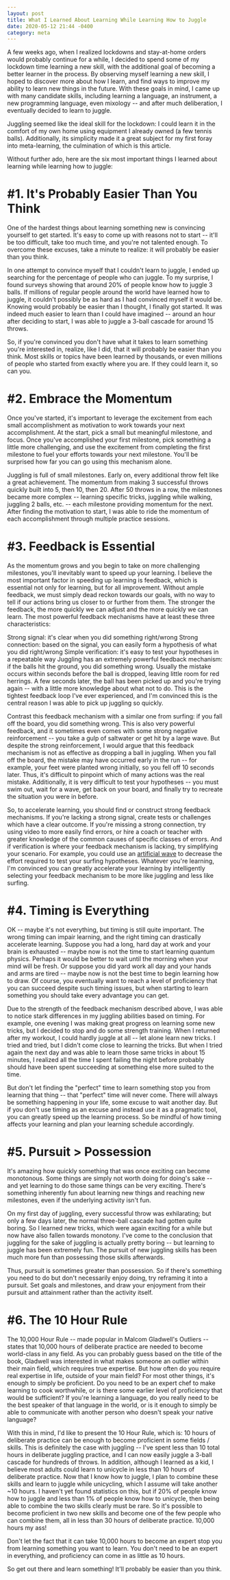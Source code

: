 ```yaml
---
layout: post
title: What I Learned About Learning While Learning How to Juggle
date: 2020-05-12 21:44 -0400
category: meta
---
```


A few weeks ago, when I realized lockdowns and stay-at-home orders would probably continue for a while, I decided to spend some of my lockdown time learning a new skill, with the additional goal of becoming a better learner in the process. By observing myself learning a new skill, I hoped to discover more about how I learn, and find ways to improve my ability to learn new things in the future. With these goals in mind, I came up with many candidate skills, including learning a language, an instrument, a new programming language, even mixology -- and after much deliberation, I eventually decided to learn to juggle.

Juggling seemed like the ideal skill for the lockdown: I could learn it in the comfort of my own home using equipment I already owned (a few tennis balls). Additionally, its simplicity made it a great subject for my first foray into meta-learning, the culmination of which is this article.

Without further ado, here are the six most important things I learned about learning while learning how to juggle:

# \#1. It's Probably Easier Than You Think
One of the hardest things about learning something new is convincing yourself to get started. It's easy to come up with reasons not to start -- it'll be too difficult, take too much time, and you're not talented enough. To overcome these excuses, take a minute to realize: it will probably be easier than you think.

In one attempt to convince myself that I couldn't learn to juggle, I ended up searching for the percentage of people who can juggle. To my surprise, I found surveys showing that around 20% of people know how to juggle 3 balls. If millions of regular people around the world have learned how to juggle, it couldn't possibly be as hard as I had convinced myself it would be. Knowing would probably be easier than I thought, I finally got started. It was indeed much easier to learn than I could have imagined -- around an hour after deciding to start, I was able to juggle a 3-ball cascade for around 15 throws.

So, if you're convinced you don't have what it takes to learn something you're interested in, realize, like I did, that it will probably be easier than you think. Most skills or topics have been learned by thousands, or even millions of people who started from exactly where you are. If they could learn it, so can you.

# \#2. Embrace the Momentum
Once you've started, it's important to leverage the excitement from each small accomplishment as motivation to work towards your next accomplishment. At the start, pick a small but meaningful milestone, and focus. Once you've accomplished your first milestone, pick something a little more challenging, and use the excitement from completing the first milestone to fuel your efforts towards your next milestone. You'll be surprised how far you can go using this mechanism alone.

Juggling is full of small milestones. Early on, every additional throw felt like a great achievement. The momentum from making 3 successful throws quickly built into 5, then 10, then 20. After 50 throws in a row, the milestones became more complex -- learning specific tricks, juggling while walking, juggling 2 balls, etc. -- each milestone providing momentum for the next. After finding the motivation to start, I was able to ride the momentum of each accomplishment through multiple practice sessions.

# \#3. Feedback is Essential
As the momentum grows and you begin to take on more challenging milestones, you'll inevitably want to speed up your learning. I believe the most important factor in speeding up learning is feedback, which is essential not only for learning, but for all improvement. Without ample feedback, we must simply dead reckon towards our goals, with no way to tell if our actions bring us closer to or further from them. The stronger the feedback, the more quickly we can adjust and the more quickly we can learn. The most powerful feedback mechanisms have at least these three characteristics:

Strong signal: it's clear when you did something right/wrong
Strong connection: based on the signal, you can easily form a hypothesis of what you did right/wrong
Simple verification: it's easy to test your hypotheses in a repeatable way
Juggling has an extremely powerful feedback mechanism: if the balls hit the ground, you did something wrong. Usually the mistake occurs within seconds before the ball is dropped, leaving little room for red herrings. A few seconds later, the ball has been picked up and you're trying again -- with a little more knowledge about what not to do. This is the tightest feedback loop I've ever experienced, and I'm convinced this is the central reason I was able to pick up juggling so quickly.

Contrast this feedback mechanism with a similar one from surfing: if you fall off the board, you did something wrong. This is also very powerful feedback, and it sometimes even comes with some strong negative reinforcement -- you take a gulp of saltwater or get hit by a large wave. But despite the strong reinforcement, I would argue that this feedback mechanism is not as effective as dropping a ball in juggling. When you fall off the board, the mistake may have occurred early in the run -- for example, your feet were planted wrong initially, so you fell off 10 seconds later. Thus, it's difficult to pinpoint which of many actions was the real mistake. Additionally, it is very difficult to test your hypotheses -- you must swim out, wait for a wave, get back on your board, and finally try to recreate the situation you were in before.

So, to accelerate learning, you should find or construct strong feedback mechanisms. If you're lacking a strong signal, create tests or challenges which have a clear outcome. If you're missing a strong connection, try using video to more easily find errors, or hire a coach or teacher with greater knowledge of the common causes of specific classes of errors. And if verification is where your feedback mechanism is lacking, try simplifying your scenario. For example, you could use an [artificial wave](https://www.surf-pool.com/) to decrease the effort required to test your surfing hypotheses. Whatever you're learning, I'm convinced you can greatly accelerate your learning by intelligently selecting your feedback mechanism to be more like juggling and less like surfing.

# \#4. Timing is Everything
OK -- maybe it's not everything, but timing is still quite important. The wrong timing can impair learning, and the right timing can drastically accelerate learning. Suppose you had a long, hard day at work and your brain is exhausted -- maybe now is not the time to start learning quantum physics. Perhaps it would be better to wait until the morning when your mind will be fresh. Or suppose you did yard work all day and your hands and arms are tired -- maybe now is not the best time to begin learning how to draw. Of course, you eventually want to reach a level of proficiency that you can succeed despite such timing issues, but when starting to learn something you should take every advantage you can get.

Due to the strength of the feedback mechanism described above, I was able to notice stark differences in my juggling abilities based on timing. For example, one evening I was making great progress on learning some new tricks, but I decided to stop and do some strength training. When I returned after my workout, I could hardly juggle at all -- let alone learn new tricks. I tried and tried, but I didn't come close to learning the tricks. But when I tried again the next day and was able to learn those same tricks in about 15 minutes, I realized all the time I spent failing the night before probably should have been spent succeeding at something else more suited to the time.

But don't let finding the "perfect" time to learn something stop you from learning that thing -- that "perfect" time will never come. There will always be something happening in your life, some excuse to wait another day. But if you don't use timing as an excuse and instead use it as a pragmatic tool, you can greatly speed up the learning process. So be mindful of how timing affects your learning and plan your learning schedule accordingly.

# \#5. Pursuit > Possession
It's amazing how quickly something that was once exciting can become monotonous. Some things are simply not worth doing for doing's sake -- and yet learning to do those same things can be very exciting. There's something inherently fun about learning new things and reaching new milestones, even if the underlying activity isn't fun.

On my first day of juggling, every successful throw was exhilarating; but only a few days later, the normal three-ball cascade had gotten quite boring. So I learned new tricks, which were again exciting for a while but now have also fallen towards monotony. I've come to the conclusion that juggling for the sake of juggling is actually pretty boring -- but learning to juggle has been extremely fun. The pursuit of new juggling skills has been much more fun than possessing those skills afterwards.

Thus, pursuit is sometimes greater than possession. So if there's something you need to do but don't necessarily enjoy doing, try reframing it into a pursuit. Set goals and milestones, and draw your enjoyment from their pursuit and attainment rather than the activity itself. 

# \#6. The 10 Hour Rule
The 10,000 Hour Rule -- made popular in Malcom Gladwell's Outliers -- states that 10,000 hours of deliberate practice are needed to become world-class in any field. As you can probably guess based on the title of the book, Gladwell was interested in what makes someone an outlier within their main field, which requires true expertise. But how often do you require real expertise in life, outside of your main field? For most other things, it's enough to simply be proficient. Do you need to be an expert chef to make learning to cook worthwhile, or is there some earlier level of proficiency that would be sufficient? If you're learning a language, do you really need to be the best speaker of that language in the world, or is it enough to simply be able to communicate with another person who doesn't speak your native language?

With this in mind, I'd like to present the 10 Hour Rule, which is: 10 hours of deliberate practice can be enough to become proficient in some fields / skills. This is definitely the case with juggling -- I've spent less than 10 total hours in deliberate juggling practice, and I can now easily juggle a 3-ball cascade for hundreds of throws. In addition, although I learned as a kid, I believe most adults could learn to unicycle in less than 10 hours of deliberate practice. Now that I know how to juggle, I plan to combine these skills and learn to juggle while unicycling, which I assume will take another ~10 hours. I haven't yet found statistics on this, but if 20% of people know how to juggle and less than 1% of people know how to unicycle, then being able to combine the two skills clearly must be rare. So it's possible to become proficient in two new skills and become one of the few people who can combine them, all in less than 30 hours of deliberate practice. 10,000 hours my ass!

Don't let the fact that it can take 10,000 hours to become an expert stop you from learning something you want to learn. You don't need to be an expert in everything, and proficiency can come in as little as 10 hours.

So get out there and learn something! It'll probably be easier than you think.
